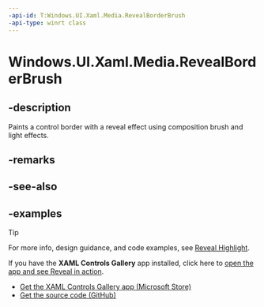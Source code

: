```yaml
---
-api-id: T:Windows.UI.Xaml.Media.RevealBorderBrush
-api-type: winrt class
---
```


<!-- Class syntax.
public class RevealBorderBrush : RevealBrush, RevealBrush
-->

# Windows.UI.Xaml.Media.RevealBorderBrush

## -description

Paints a control border with a reveal effect using composition brush and light effects.

## -remarks

## -see-also

## -examples

> [!TIP]
> For more info, design guidance, and code examples, see [Reveal Highlight](/en-us/windows/uwp/design/style/reveal).
>
> If you have the **XAML Controls Gallery** app installed, click here to [open the app and see Reveal in action](xamlcontrolsgallery:/item/Reveal).
> + [Get the XAML Controls Gallery app (Microsoft Store)](https://www.microsoft.com/store/productId/9MSVH128X2ZT)
> + [Get the source code (GitHub)](https://github.com/Microsoft/Xaml-Controls-Gallery)
